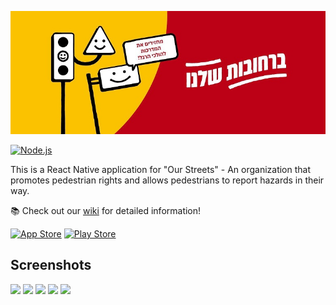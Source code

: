 <p align="center">
<img src="banner.jpg">
</p>

[![Node.js](https://github.com/orellazri/ourstreets/actions/workflows/node.js.yml/badge.svg)](https://github.com/orellazri/ourstreets/actions/workflows/node.js.yml)

This is a React Native application for "Our Streets" - An organization that promotes pedestrian rights and allows pedestrians to report hazards in their way.

📚 Check out our [wiki](https://github.com/orellazri/ourstreets/wiki) for detailed information!

[![App Store](https://developer.apple.com/app-store/marketing/guidelines/images/badge-example-preferred.png)](#)
[![Play Store](https://lh3.googleusercontent.com/cjsqrWQKJQp9RFO7-hJ9AfpKzbUb_Y84vXfjlP0iRHBvladwAfXih984olktDhPnFqyZ0nu9A5jvFwOEQPXzv7hr3ce3QVsLN8kQ2Ao=s0)](https://play.google.com/store/apps/details?id=org.ourstreets.ourstreets)

## Screenshots
<p>
  <img width="250" src="https://user-images.githubusercontent.com/32670283/158578680-3c7c1b54-0282-477a-8fd0-c2294ad43f7f.png" />
  <img width="250" src="https://user-images.githubusercontent.com/99403939/166322478-12081e8a-b19f-40d8-893e-a799bcc0cd1d.png" />
  <img width="250" src="https://user-images.githubusercontent.com/99403939/166322353-a277b121-4552-42b3-ac93-f07ca23a15bc.png" />
  <img width="250" src="https://user-images.githubusercontent.com/32670283/158579585-7c432993-2a16-4663-9f5a-b3fd2ff47709.png" />
  <img width="250" src="https://user-images.githubusercontent.com/32670283/158579753-dc708a76-5e53-4124-a9fd-3d2d6d19ab80.png" />
</p>
